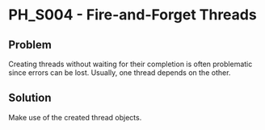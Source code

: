 # PH_S004 - Fire-and-Forget Threads

## Problem

Creating threads without waiting for their completion is often problematic since errors can be lost. Usually, one thread depends on the other.

## Solution

Make use of the created thread objects.
